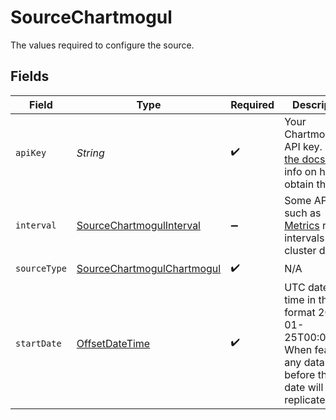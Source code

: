 # SourceChartmogul

The values required to configure the source.


## Fields

| Field                                                                                                                                                                                                | Type                                                                                                                                                                                                 | Required                                                                                                                                                                                             | Description                                                                                                                                                                                          | Example                                                                                                                                                                                              |
| ---------------------------------------------------------------------------------------------------------------------------------------------------------------------------------------------------- | ---------------------------------------------------------------------------------------------------------------------------------------------------------------------------------------------------- | ---------------------------------------------------------------------------------------------------------------------------------------------------------------------------------------------------- | ---------------------------------------------------------------------------------------------------------------------------------------------------------------------------------------------------- | ---------------------------------------------------------------------------------------------------------------------------------------------------------------------------------------------------- |
| `apiKey`                                                                                                                                                                                             | *String*                                                                                                                                                                                             | :heavy_check_mark:                                                                                                                                                                                   | Your Chartmogul API key. See <a href="https://help.chartmogul.com/hc/en-us/articles/4407796325906-Creating-and-Managing-API-keys#creating-an-api-key"> the docs </a> for info on how to obtain this. |                                                                                                                                                                                                      |
| `interval`                                                                                                                                                                                           | [SourceChartmogulInterval](../../models/shared/SourceChartmogulInterval.md)                                                                                                                          | :heavy_minus_sign:                                                                                                                                                                                   | Some APIs such as <a href="https://dev.chartmogul.com/reference/endpoint-overview-metrics-api">Metrics</a> require intervals to cluster data.                                                        |                                                                                                                                                                                                      |
| `sourceType`                                                                                                                                                                                         | [SourceChartmogulChartmogul](../../models/shared/SourceChartmogulChartmogul.md)                                                                                                                      | :heavy_check_mark:                                                                                                                                                                                   | N/A                                                                                                                                                                                                  |                                                                                                                                                                                                      |
| `startDate`                                                                                                                                                                                          | [OffsetDateTime](https://docs.oracle.com/javase/8/docs/api/java/time/OffsetDateTime.html)                                                                                                            | :heavy_check_mark:                                                                                                                                                                                   | UTC date and time in the format 2017-01-25T00:00:00Z. When feasible, any data before this date will not be replicated.                                                                               | 2017-01-25T00:00:00Z                                                                                                                                                                                 |